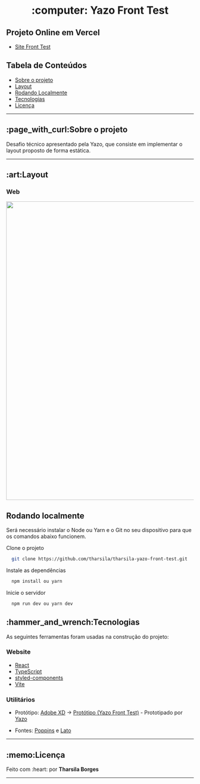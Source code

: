  <h1 align="center">:computer: Yazo Front Test</h1>
 
 <h2>Projeto Online em Vercel</h2>
 <ul>
  <li><a href="https://tharsila-yazo-front-test.vercel.app/"> Site Front Test</a></li>
 </ul>
 
 <h2>Tabela de Conteúdos</h2>
  <ul>
   <li><a href="#sobre-o-projeto">Sobre o projeto</a></li>
   <li><a href="#layout">Layout</a></li>
   <li><a href="#rodando-localmente">Rodando Localmente</a></li>
   <li><a href="#tecnologias">Tecnologias</a></li>
   <li><a href="#licença">Licença</a></li>
  </ul>
  
<hr>
 
<h2 id="sobre-o-projeto"> :page_with_curl:Sobre o projeto</h2>
<p>Desafio técnico apresentado pela Yazo, que consiste em implementar o layout proposto de forma estática.<p>
<hr>
 
 <h2 id="layout">:art:Layout</h2>
 <h3>Web</h3>
 
<div align="center">
  <img align="center" src ="https://user-images.githubusercontent.com/89864249/188996241-1107eb17-2399-48ca-a055-eb906d1166d4.PNG" width="800px"/>
</div>

 <h2 id="rodando-localmente">Rodando localmente</h2>
<p>Será necessário instalar o Node ou Yarn e o Git no seu dispositivo para que os comandos abaixo funcionem.</p>

Clone o projeto

```bash
  git clone https://github.com/tharsila/tharsila-yazo-front-test.git
```

Instale as dependências

```bash
  npm install ou yarn
```

Inicie o servidor

```bash
  npm run dev ou yarn dev
```


<h2 id="tecnologias">:hammer_and_wrench:Tecnologias</h2>
<p>As seguintes ferramentas foram usadas na construção do projeto:</p>
 
<h3>Website</h3>
<ul>
 <li><a href="https://pt-br.reactjs.org/">React</a></li>
 <li><a href="https://vitejs.dev/">TypeScript</a></li>
 <li><a href="https://styled-components.com/t">styled-components</a></li>
  <li><a href="https://vitejs.dev/">Vite</a></li>
</ul>
 
<h3>Utilitários</h3>
<ul>
  <li><p>Protótipo: <a href="https://www.adobe.com/br/products/xd.html">Adobe XD</a> → <a href="https://xd.adobe.com/view/a54d3376-97b2-4ad0-8636-c32938ac7ec5-f01e/">
  Protótipo (Yazo Front Test)</a> - Prototipado por <a href="https://www.yazo.com.br/">Yazo<a/></p></li>
 <li><p>Fontes: <a href="https://fonts.google.com/specimen/poppins">Poppins</a> e <a href="https://fonts.google.com/specimen/Lato">Lato</a></p></li>
</ul>

<hr>
 
<h2 id="licença">:memo:Licença</h2>
<p> Feito com :heart: por <strong>Tharsila Borges</strong></p>

<hr>
